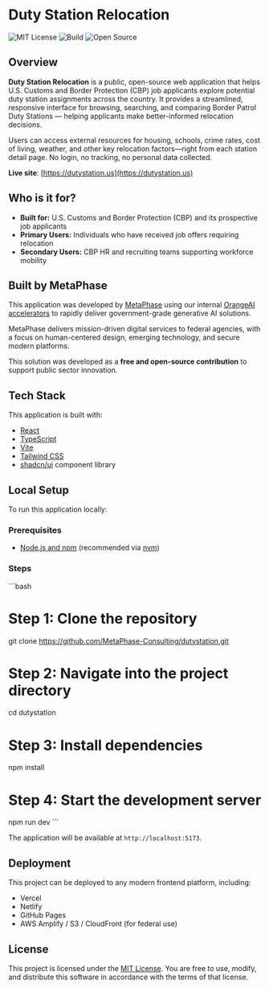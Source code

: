 # Duty Station Relocation

![MIT License](https://img.shields.io/github/license/MetaPhase-Consulting/dutystation?style=flat-square)
![Build](https://img.shields.io/badge/build-passing-brightgreen?style=flat-square)
![Open Source](https://img.shields.io/badge/open--source-yes-blue?style=flat-square)

## Overview

**Duty Station Relocation** is a public, open-source web application that helps U.S. Customs and Border Protection (CBP) job applicants explore potential duty station assignments across the country. It provides a streamlined, responsive interface for browsing, searching, and comparing Border Patrol Duty Stations — helping applicants make better-informed relocation decisions.

Users can access external resources for housing, schools, crime rates, cost of living, weather, and other key relocation factors—right from each station detail page. No login, no tracking, no personal data collected.

**Live site**: [https://dutystation.us](https://dutystation.us)

## Who is it for?

- **Built for:** U.S. Customs and Border Protection (CBP) and its prospective job applicants  
- **Primary Users:** Individuals who have received job offers requiring relocation  
- **Secondary Users:** CBP HR and recruiting teams supporting workforce mobility  

## Built by MetaPhase

This application was developed by [MetaPhase](https://www.metaphaseconsulting.com) using our internal [OrangeAI accelerators](https://www.metaphaseconsulting.com/accelerators) to rapidly deliver government-grade generative AI solutions.

MetaPhase delivers mission-driven digital services to federal agencies, with a focus on human-centered design, emerging technology, and secure modern platforms.

This solution was developed as a **free and open-source contribution** to support public sector innovation.

## Tech Stack

This application is built with:

- [React](https://react.dev/)
- [TypeScript](https://www.typescriptlang.org/)
- [Vite](https://vitejs.dev/)
- [Tailwind CSS](https://tailwindcss.com/)
- [shadcn/ui](https://ui.shadcn.dev/) component library

## Local Setup

To run this application locally:

### Prerequisites

- [Node.js and npm](https://nodejs.org/) (recommended via [nvm](https://github.com/nvm-sh/nvm#installing-and-updating))

### Steps

\`\`\`bash
# Step 1: Clone the repository
git clone https://github.com/MetaPhase-Consulting/dutystation.git

# Step 2: Navigate into the project directory
cd dutystation

# Step 3: Install dependencies
npm install

# Step 4: Start the development server
npm run dev
\`\`\`

The application will be available at `http://localhost:5173`.

## Deployment

This project can be deployed to any modern frontend platform, including:

- Vercel
- Netlify
- GitHub Pages
- AWS Amplify / S3 / CloudFront (for federal use)

## License

This project is licensed under the [MIT License](https://github.com/MetaPhase-Consulting/dutystation/blob/main/LICENSE). You are free to use, modify, and distribute this software in accordance with the terms of that license.
